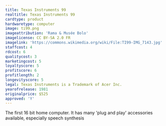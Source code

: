 ```yaml
---
title: Texas Instruments 99
realtitle: Texas Instruments 99
cardtype: product
hardwaretype: computer
image: ti99.png
imageattribution: 'Rama & Musée Bolo'
imagelicense: CC BY-SA 2.0 FR
imagelink: 'https://commons.wikimedia.org/wiki/File:TI99-IMG_7143.jpg'
staffcost: 4
rdcost: 6
qualitycost: 3
marketingcost: 5
loyaltyscore: 5
profitscore: 6
profitlength: 2
longevityscore: 5
legal: Texas Instruments is a Trademark of Acer Inc.
yearofrelease: 1981
originalprice: $525
approved: 'Y'
---
```


The first 16 bit home computer. It has many 'plug and play' accessories available, especially speech synthesis
